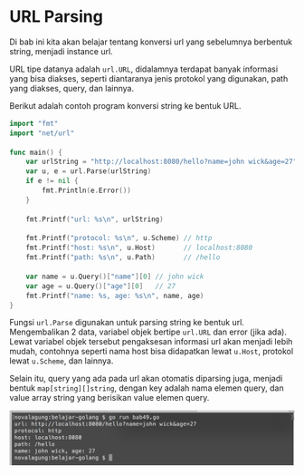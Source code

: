 # URL Parsing

Di bab ini kita akan belajar tentang konversi url yang sebelumnya berbentuk string, menjadi instance url.

URL tipe datanya adalah `url.URL`, didalamnya terdapat banyak informasi yang bisa diakses, seperti diantaranya jenis protokol yang digunakan, path yang diakses, query, dan lainnya.

Berikut adalah contoh program konversi string ke bentuk URL.

```go
import "fmt"
import "net/url"

func main() {
    var urlString = "http://localhost:8080/hello?name=john wick&age=27"
    var u, e = url.Parse(urlString)
    if e != nil {
        fmt.Println(e.Error())
    }

    fmt.Printf("url: %s\n", urlString)

    fmt.Printf("protocol: %s\n", u.Scheme) // http
    fmt.Printf("host: %s\n", u.Host)       // localhost:8080
    fmt.Printf("path: %s\n", u.Path)       // /hello

    var name = u.Query()["name"][0] // john wick
    var age = u.Query()["age"][0]   // 27
    fmt.Printf("name: %s, age: %s\n", name, age)
}
```

Fungsi `url.Parse` digunakan untuk parsing string ke bentuk url. Mengembalikan 2 data, variabel objek bertipe `url.URL` dan error (jika ada). Lewat variabel objek tersebut pengaksesan informasi url akan menjadi lebih mudah, contohnya seperti nama host bisa didapatkan lewat `u.Host`, protokol lewat `u.Scheme`, dan lainnya.

Selain itu, query yang ada pada url akan otomatis diparsing juga, menjadi bentuk `map[string][]string`, dengan key adalah nama elemen query, dan value array string yang berisikan value elemen query.

![Pengaksesan elemen URL](images/49_1_parse_url.png)


